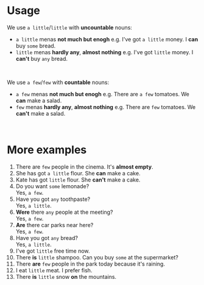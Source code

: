 # Usage
We use `a little`/`little` with **uncountable** nouns:
- `a little` menas **not much but enogh** e.g. I've got `a little` money. I **can** buy `some` bread.
- `little` menas **hardly any**, **almost nothing** e.g. I've got `little` money. I **can't** buy `any` bread.

<br>

We use `a few`/`few` with **countable** nouns:
- `a few` menas **not much but enogh** e.g. There are `a few` tomatoes. We **can** make a salad.
- `few` menas **hardly any**, **almost nothing** e.g. There are `few` tomatoes. We **can't** make a salad.

<br>

# More examples
1. There are `few` people in the cinema. It's **almost empty**.
2. She has got `a little` flour. She **can** make a cake.
3. Kate has got `little` flour. She **can't** make a cake.
4. Do you want `some` lemonade?<br>Yes, `a few`.
5. Have you got `any` toothpaste?<br>Yes, `a little`.
6. **Were** there `any` people at the meeting?<br>Yes, `a few`.
7. **Are** there car parks near here?<br>Yes, `a few`.
8. Have you got `any` bread?<br>Yes, `a little`.
9. I've got `little` free time now.
10. There **is** `little` shampoo. Can you buy `some` at the supermarket?
11. There **are** `few` people in the park today because it's raining.
12. I eat `little` meat. I prefer fish.
13. There **is** `little` snow **on** the mountains.
